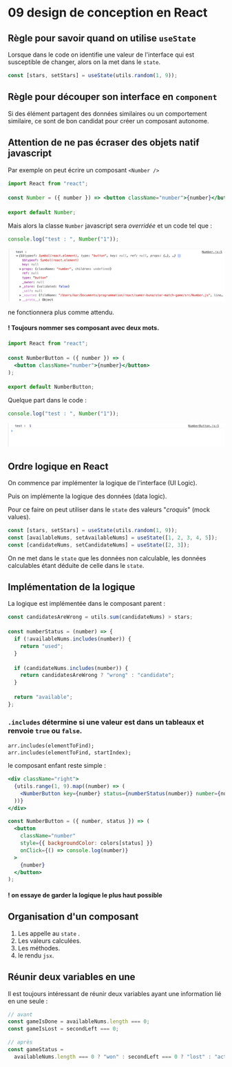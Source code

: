 # 09 design de conception en React

## Règle pour savoir quand on utilise `useState`

Lorsque dans le code on identifie une valeur de l'interface qui est susceptible de changer, alors on la met dans le `state`.

```jsx
const [stars, setStars] = useState(utils.random(1, 9));
```

## Règle pour découper son interface en `component`

Si des élément partagent des données similaires ou un comportement similaire, ce sont de bon candidat pour créer un composant autonome.

## Attention de ne pas écraser des objets natif javascript

Par exemple on peut écrire un composant `<Number />`

```jsx
import React from "react";

const Number = ({ number }) => <button className="number">{number}</button>;

export default Number;
```

Mais alors la classe `Number` javascript sera _overridée_ et un code tel que :

```js
console.log("test : ", Number("1"));
```

<img src="assets/Screenshot2020-09-01at10.46.41.png" alt="Screenshot 2020-09-01 at 10.46.41" style="zoom:50%;" />

ne fonctionnera plus comme attendu.

#### ! Toujours nommer ses composant avec deux mots.

```jsx
import React from "react";

const NumberButton = ({ number }) => (
  <button className="number">{number}</button>
);

export default NumberButton;
```

Quelque part dans le code :

```js
console.log("test : ", Number("1"));
```

<img src="assets/Screenshot2020-09-01at10.50.24.png" alt="Screenshot 2020-09-01 at 10.50.24" style="zoom:50%;" />

## Ordre logique en React

On commence par implémenter la logique de l'interface (UI Logic).

Puis on implémente la logique des données (data logic).

Pour ce faire on peut utiliser dans le `state` des valeurs "_croquis_" (mock values).

```jsx
const [stars, setStars] = useState(utils.random(1, 9));
const [availableNums, setAvailableNums] = useState([1, 2, 3, 4, 5]);
const [candidateNums, setCandidateNums] = useState([2, 3]);
```

On ne met dans le `state` que les données non calculable, les données calculables étant déduite de celle dans le `state`.

## Implémentation de la logique

La logique est implémentée dans le composant parent :

```js
const candidatesAreWrong = utils.sum(candidateNums) > stars;

const numberStatus = (number) => {
  if (!availableNums.includes(number)) {
    return "used";
  }

  if (candidateNums.includes(number)) {
    return candidatesAreWrong ? "wrong" : "candidate";
  }

  return "available";
};
```

### `.includes` détermine si une valeur est dans un tableaux et renvoie `true` ou `false`.

```
arr.includes(elementToFind);
arr.includes(elementToFind, startIndex);
```

le composant enfant reste simple :

```jsx
<div className="right">
  {utils.range(1, 9).map((number) => (
    <NumberButton key={number} status={numberStatus(number)} number={number} />
  ))}
</div>
```

```jsx
const NumberButton = ({ number, status }) => (
  <button
    className="number"
    style={{ backgroundColor: colors[status] }}
    onClick={() => console.log(number)}
  >
    {number}
  </button>
);
```

#### ! on essaye de garder la logique le plus haut possible

## Organisation d'un composant

1. Les appelle au `state` .
2. Les valeurs calculées.
3. Les méthodes.
4. le rendu `jsx`.

## Réunir deux variables en une

Il est toujours intéressant de réunir deux variables ayant une information lié en une seule :

```js
// avant
const gameIsDone = availableNums.length === 0;
const gameIsLost = secondLeft === 0;
```

```js
// après
const gameStatus =
  availableNums.length === 0 ? "won" : secondLeft === 0 ? "lost" : "active";
```
